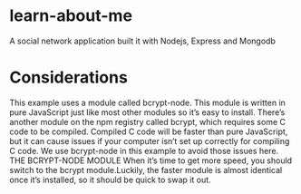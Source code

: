 # learn-about-me
A social network application built it with Nodejs, Express and Mongodb

# Considerations
This example uses a module called bcrypt-node. This module is written in pure JavaScript just like most other modules so it’s easy to install. There’s another module on the npm registry called bcrypt, which requires some C code to be compiled. Compiled C code will be faster than pure JavaScript, but it can cause issues if your computer isn’t set up correctly for compiling C code. We use bcrypt-node in this example to avoid those issues here. THE BCRYPT-NODE MODULE When it’s time to get more speed, you should switch to the bcrypt module.Luckily, the faster module is almost identical once it’s installed, so it should be quick to swap it out.
